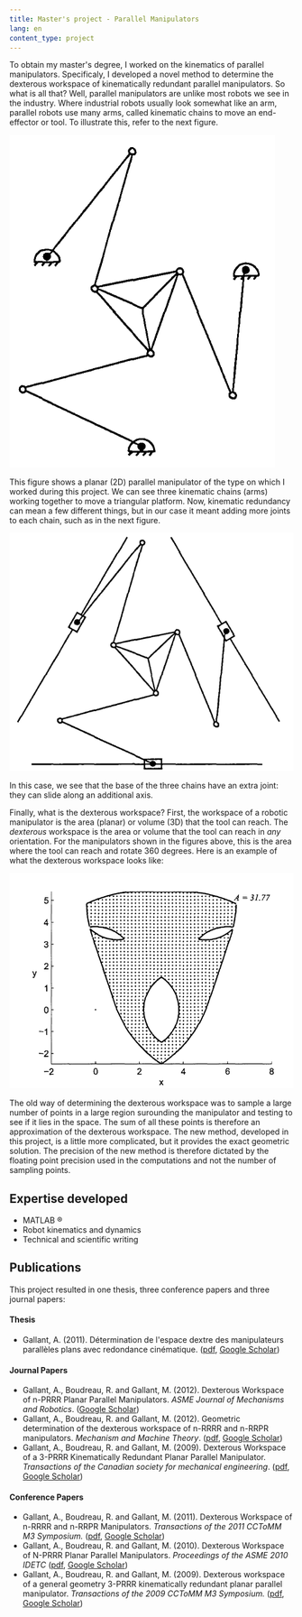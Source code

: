 ```yaml
---
title: Master's project - Parallel Manipulators
lang: en
content_type: project
---
```



To obtain my master's degree, I worked on the kinematics of parallel manipulators. Specificaly, I developed a novel method to determine the dexterous workspace of kinematically redundant parallel manipulators. So what is all that? Well, parallel manipulators are unlike most robots we see in the industry. Where industrial robots usually look somewhat like an arm, parallel robots use many arms, called kinematic chains to move an end-effector or tool. To illustrate this, refer to the next figure.

![logo](/assets/images/3RRR.png)

This figure shows a planar (2D) parallel manipulator of the type on which I worked during this project. We can see three kinematic chains (arms) working together to move a triangular platform. Now, kinematic redundancy can mean a few different things, but in our case it meant adding more joints to each chain, such as in the next figure.

![logo](/assets/images/3PRRR.png)

In this case, we see that the base of the three chains have an extra joint: they can slide along an additional axis. 

Finally, what is the dexterous workspace? First, the workspace of a robotic manipulator is the area (planar) or volume (3D) that the tool can reach. The *dexterous* workspace is the area or volume that the tool can reach in *any* orientation. For the manipulators shown in the figures above, this is the area where the tool can reach and rotate 360 degrees. Here is an example of what the dexterous workspace looks like:

![logo](/assets/images/3PRRR_espace.png)

The old way of determining the dexterous workspace was to sample a large number of points in a large region surounding the manipulator and testing to see if it lies in the space. The sum of all these points is therefore an approximation of the dexterous workspace. The new method, developed in this project, is a little more complicated, but it provides the exact geometric solution. The precision of the new method is therefore dictated by the floating point precision used in the computations and not the number of sampling points.

## Expertise developed
- MATLAB &reg;
- Robot kinematics and dynamics
- Technical and scientific writing

## Publications
This project resulted in one thesis, three conference papers and three journal papers:

#### Thesis
- Gallant, A. (2011). Détermination de l'espace dextre des manipulateurs parallèles plans avec redondance cinématique. ([pdf](https://central.bac-lac.gc.ca/.item?id=MR81190&op=pdf&app=Library&oclc_number=1007724872), [Google Scholar](https://scholar.google.com/citations?view_op=view_citation&hl=en&user=SvfSQMMAAAAJ&sortby=pubdate&citation_for_view=SvfSQMMAAAAJ:QIV2ME_5wuYC))

#### Journal Papers
- Gallant, A., Boudreau, R. and Gallant, M. (2012). Dexterous Workspace of n-PRRR Planar Parallel Manipulators. _ASME Journal of Mechanisms and Robotics_. ([Google Scholar](https://scholar.google.com/citations?view_op=view_citation&hl=en&user=SvfSQMMAAAAJ&sortby=pubdate&citation_for_view=SvfSQMMAAAAJ:d1gkVwhDpl0C))
- Gallant, A., Boudreau, R. and Gallant, M. (2012). Geometric determination of the dexterous workspace of n-RRRR and n-RRPR manipulators. _Mechanism and Machine Theory_. ([pdf](https://www.researchgate.net/profile/Andre-Gallant-2/publication/256934744_Geometric_determination_of_the_dexterous_workspace_of_n-RRRR_and_n-RRPR_manipulators/links/5e90b5c6299bf130798e144c/Geometric-determination-of-the-dexterous-workspace-of-n-RRRR-and-n-RRPR-manipulators.pdf), [Google Scholar](https://scholar.google.com/citations?view_op=view_citation&hl=en&user=SvfSQMMAAAAJ&sortby=pubdate&citation_for_view=SvfSQMMAAAAJ:u-x6o8ySG0sC))
- Gallant, A., Boudreau, R. and Gallant, M. (2009). Dexterous Workspace of a 3-PRRR Kinematically Redundant Planar Parallel Manipulator. _Transactions of the Canadian society for mechanical engineering_. ([pdf](https://web.archive.org/web/20100911000319id_/http://www.tcsme.org:80/Papers/Vol33/Vol33No4Paper9.pdf), [Google Scholar](https://scholar.google.com/citations?view_op=view_citation&hl=en&user=SvfSQMMAAAAJ&sortby=pubdate&citation_for_view=SvfSQMMAAAAJ:u5HHmVD_uO8C))

#### Conference Papers
- Gallant, A., Boudreau, R. and Gallant, M. (2011). Dexterous Workspace of n-RRRR and n-RRPR Manipulators. _Transactions of the 2011 CCToMM M3 Symposium._ ([pdf](http://www.cctomm.ca/2011/P03.pdf), [Google Scholar](https://scholar.google.com/citations?view_op=view_citation&hl=en&user=SvfSQMMAAAAJ&sortby=pubdate&citation_for_view=SvfSQMMAAAAJ:4DMP91E08xMC))
- Gallant, A., Boudreau, R. and Gallant, M. (2010). Dexterous Workspace of N-PRRR Planar Parallel Manipulators. _Proceedings of the ASME 2010 IDETC_ ([pdf](http://citeseerx.ist.psu.edu/viewdoc/download?doi=10.1.1.1089.7933&rep=rep1&type=pdf), [Google Scholar](https://scholar.google.com/citations?view_op=view_citation&hl=en&user=SvfSQMMAAAAJ&sortby=pubdate&citation_for_view=SvfSQMMAAAAJ:Wp0gIr-vW9MC))
- Gallant, A., Boudreau, R. and Gallant, M. (2009). Dexterous workspace of a general geometry 3-PRRR kinematically redundant planar parallel manipulator. _Transactions of the 2009 CCToMM M3 Symposium._ ([pdf](http://www.cctomm.ca/2009/P13.pdf), [Google Scholar](https://scholar.google.com/citations?view_op=view_citation&hl=en&user=SvfSQMMAAAAJ&sortby=pubdate&citation_for_view=SvfSQMMAAAAJ:aqlVkmm33-oC))

